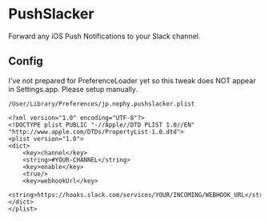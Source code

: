 # PushSlacker
Forward any iOS Push Notifications to your Slack channel.

## Config
I've not prepared for PreferenceLoader yet so this tweak does NOT appear in Settings.app.
Please setup manually.

`/User/Library/Preferences/jp.nephy.pushslacker.plist`
```plist
<?xml version="1.0" encoding="UTF-8"?>
<!DOCTYPE plist PUBLIC "-//Apple//DTD PLIST 1.0//EN" "http://www.apple.com/DTDs/PropertyList-1.0.dtd">
<plist version="1.0">
<dict>
	<key>channel</key>
	<string>#YOUR-CHANNEL</string>
	<key>enable</key>
	<true/>
	<key>webhookUrl</key>
	<string>https://hooks.slack.com/services/YOUR/INCOMING/WEBHOOK_URL</string>
</dict>
</plist>
```
